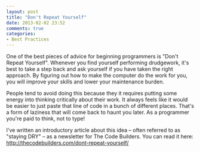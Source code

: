 ```yaml
---
layout: post
title: "Don't Repeat Yourself"
date: 2013-02-02 23:52
comments: true
categories: 
- Best Practices
---
```


One of the best pieces of advice for beginning programmers is "Don't Repeat Yourself".  Whenever you find yourself performing drudgework, it's best to take a step back and ask yourself if you have taken the right approach.  By figuring out how to make the computer do the work for you, you will improve your skills and lower your maintenance burden.  

People tend to avoid doing this because they it requires putting some energy into thinking critically about their work.  It always feels like it would be easier to just paste that line of code in a bunch of different places.  That's a form of laziness that will come back to haunt you later.  As a programmer you're paid to think, not to type!

I've written an introductory article about this idea – often referred to as "staying DRY" – as a newsletter for The Code Builders.  You can read it here: <http://thecodebuilders.com/dont-repeat-yourself/>